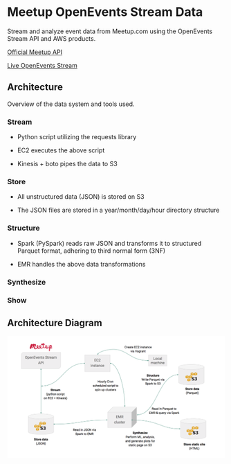# Meetup OpenEvents Stream Data

Stream and analyze event data from Meetup.com using the OpenEvents Stream API and AWS products.

[Official Meetup API](https://www.meetup.com/meetup_api/docs/stream/2/open_events/)

[Live OpenEvents Stream](http://stream.meetup.com/2/open_events)

## Architecture
Overview of the data system and tools used.

### Stream
- Python script utilizing the requests library

- EC2 executes the above script

- Kinesis + boto pipes the data to S3

### Store
- All unstructured data (JSON) is stored on S3

- The JSON files are stored in a year/month/day/hour directory structure

### Structure
- Spark (PySpark) reads raw JSON and transforms it to structured Parquet format, adhering to third normal form (3NF)

- EMR handles the above data transformations

### Synthesize

### Show

## Architecture Diagram
![dag](images/dag.png)

